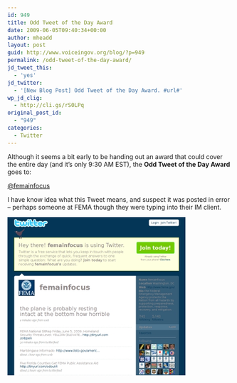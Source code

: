 ```yaml
---
id: 949
title: Odd Tweet of the Day Award
date: 2009-06-05T09:40:34+00:00
author: mheadd
layout: post
guid: http://www.voiceingov.org/blog/?p=949
permalink: /odd-tweet-of-the-day-award/
jd_tweet_this:
  - 'yes'
jd_twitter:
  - '[New Blog Post] Odd Tweet of the Day Award. #url#'
wp_jd_clig:
  - http://cli.gs/rS0LPq
original_post_id:
  - "949"
categories:
  - Twitter
---
```

Although it seems a bit early to be handing out an award that could cover the entire day (and it&#8217;s only 9:30 AM EST), the **Odd Tweet of the Day Award** goes to:

<a href="http://twitter.com/femainfocus" target="_blank">@femainfocus</a>

I have know idea what this Tweet means, and suspect it was posted in error &#8211; perhaps someone at FEMA though they were typing into their IM client.

![fema_tweet](/wp-content/uploads/2009/06/fema_tweet.jpg "What the what..?")